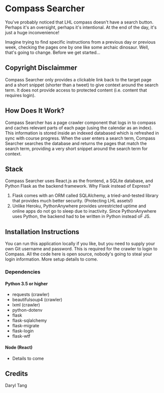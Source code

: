 # Compass Searcher

You've probably noticed that LHL compass doesn't have a search button. Perhaps it's an oversight, perhaps it's intentional. At the end of the day, it's just a huge inconvenience!

Imagine trying to find specific instructions from a previous day or previous week, checking the pages one by one like some archaic dinosaur. Well, that's going to change. Before we get started...

## Copyright Disclaimmer

Compass Searcher only provides a clickable link back to the target page and a short snippet (shorter than a tweet) to give context around the search term. It does not provide access to protected content (i.e. content that requires login).

## How Does It Work?
Compass Searcher has a page crawler component that logs in to compass and caches relevant parts of each page (using the calendar as an index). This information is stored inside an indexed databased which is refreshed in sync with course progress. When the user enters a search term, Compass Searcher searches the database and returns the pages that match the search term, providing a very short snippet around the search term for context.

## Stack
Compass Searcher uses React.js as the frontend, a SQLite database, and Python Flask as the backend framework. Why Flask instead of Express?
1. Flask comes with an ORM called SQLAlchemy, a tried-and-tested library that provides much better security. (Protecting LHL assets!)
2. Unlike Heroku, PythonAnywhere provides unrestricted uptime and online apps do not go to sleep due to inactivity. Since PythonAnywhere uses Python, the backend had to be written in Python instead oF JS. 


## Installation Instructions
You can run this application locally if you like, but you need to supply your own Git username and password. This is required for the crawler to login to Compass. All the code here is open source, nobody's going to steal your login information. More setup details to come.

### Dependencies
#### Python 3.5 or higher
* requests (crawler)
* beautifulsoup4 (crawler)
* lxml (crawler)
* python-dotenv
* flask
* flask-sqlalchemy
* flask-migrate
* flask-login
* flask-wtf
#### Node (React)
* Details to come

## Credits
Daryl Tang

